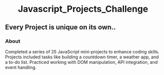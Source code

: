 <h1 align="center">Javascript_Projects_Challenge</h1>
<h2>Every Project is unique on its own..</h2>
<h3 align="left">About</h3>
<p>Completed a series of 25 JavaScript mini-projects to enhance coding skills. Projects included tasks like building a countdown timer, a weather app, and a to-do list. Practiced working with DOM manipulation, API integration, and event handling.</p>

